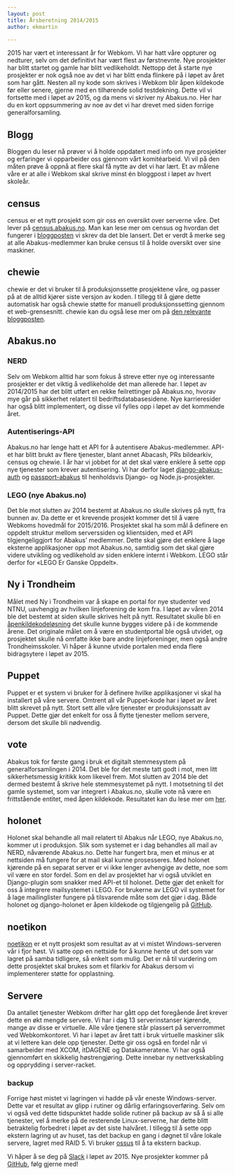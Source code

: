 ```yaml
---
layout: post
title: Årsberetning 2014/2015
author: ekmartin

---
```


2015 har vært et interessant år for Webkom. Vi har hatt våre oppturer og nedturer, selv om det definitivt har vært flest av førstnevnte. Nye prosjekter har blitt startet og gamle har blitt vedlikeholdt. Nettopp det å starte nye prosjekter er nok også noe av det vi har blitt enda flinkere på i løpet av året som har gått. Nesten all ny kode som skrives i Webkom blir åpen kildekode før eller senere, gjerne med en tilhørende solid testdekning. Dette vil vi fortsette med i løpet av 2015, og da mens vi skriver ny Abakus.no. Her har du en kort oppsummering av noe av det vi har drevet med siden forrige generalforsamling.

## Blogg
Bloggen du leser nå prøver vi å holde oppdatert med info om nye prosjekter og erfaringer vi opparbeider oss gjennom vårt komitéarbeid. Vi vil på den måten prøve å oppnå at flere skal få nytte av det vi har lært. Et av målene våre er at alle i Webkom skal skrive minst én bloggpost i løpet av hvert skoleår.

## census <a href="https://github.com/webkom/census"><i class="fa fa-github"></i></a>
census er et nytt prosjekt som gir oss en oversikt over serverne våre. Det lever på [census.abakus.no](http://census.abakus.no). Man kan lese mer om census og hvordan
det fungerer i [bloggposten](http://webkom.abakus.no/census/) vi skrev da det ble
lansert. Det er verdt å merke seg at alle Abakus-medlemmer kan bruke census til å
holde oversikt over sine maskiner.

## chewie <a href="https://github.com/webkom/chewie"><i class="fa fa-github"></i></a>
chewie er det vi bruker til å produksjonssette prosjektene våre, og passer på at de alltid kjører siste versjon av koden. I tillegg til å gjøre dette automatisk har også chewie støtte for manuell produksjonssetting gjennom et web-grensesnitt. chewie kan du også lese mer om på [den relevante bloggposten](http://webkom.abakus.no/chewie).

## Abakus.no

### NERD
Selv om Webkom alltid har som fokus å streve etter nye og interessante prosjekter er det viktig å vedlikeholde det man allerede har. I løpet av 2014/2015 har det blitt utført en rekke feilrettinger på Abakus.no, hvorav mye går på sikkerhet relatert til bedriftsdatabasesidene. Nye karrieresider har også blitt implementert, og disse vil fylles opp i løpet av det kommende året.

### Autentiserings-API
Abakus.no har lenge hatt et API for å autentisere Abakus-medlemmer. API-et har blitt brukt av flere tjenester, blant annet Abacash, PRs bildearkiv, census og chewie. I år har vi jobbet for at det skal være enklere å sette opp nye tjenester som krever autentisering. Vi har derfor laget [django-abakus-auth](https://github.com/webkom/django-auth-abakus) og [passport-abakus](https://github.com/webkom/passport-abakus) til henholdsvis Django- og Node.js-prosjekter.

### LEGO (nye Abakus.no)
Det ble mot slutten av 2014 bestemt at Abakus.no skulle skrives på nytt, fra bunnen av. Da dette er et krevende prosjekt kommer det til å være Webkoms hovedmål for 2015/2016. Prosjektet skal ha som mål å definere en oppdelt struktur mellom serverssiden og klientsiden, med et API tilgjengeliggjort for Abakus’ medlemmer. Dette skal gjøre det enklere å lage eksterne applikasjoner opp mot Abakus.no, samtidig som det skal gjøre videre utvikling og vedlikehold av siden enklere internt i Webkom. LEGO står derfor for «LEGO Er Ganske Oppdelt».

## Ny i Trondheim <a href="https://github.com/webkom/nyitrondheim"><i class="fa fa-github"></i></a>
Målet med Ny i Trondheim var å skape en portal for nye studenter ved NTNU, uavhengig
av hvilken linjeforening de kom fra. I løpet av våren 2014 ble det bestemt at siden
skulle skrives helt på nytt. Resultatet skulle bli en [åpenkildekodeløsning](https://github.com/webkom/nyitrondheim) det skulle kunne bygges
videre på i de kommende årene. Det originale målet om å være en studentportal ble også
utvidet, og prosjektet skulle nå omfatte ikke bare andre linjeforeninger, men også andre
Trondheimsskoler. Vi håper å kunne utvide portalen med enda flere bidragsytere i løpet av
2015.

## Puppet
Puppet er et system vi bruker for å definere hvilke applikasjoner vi skal ha installert på våre servere. Omtrent all vår Puppet-kode har i løpet av året blitt skrevet på nytt. Stort sett alle våre tjenester er produksjonssatt av Puppet. Dette gjør det enkelt for oss å flytte tjenester mellom servere, dersom det skulle bli nødvendig.

## vote <a href="https://github.com/webkom/vote"><i class="fa fa-github"></i></a>
Abakus tok for første gang i bruk et digitalt stemmesystem på generalforsamlingen i 2014. Det ble for det meste tatt godt i mot, men litt sikkerhetsmessig kritikk kom likevel frem. Mot slutten av 2014 ble det dermed bestemt å skrive hele stemmesystemet på nytt. I motsetning til det gamle systemet, som var integrert i Abakus.no, skulle vote nå være en frittstående entitet, med åpen kildekode. Resultatet kan du lese mer om [her](http://webkom.abakus.no/vote).

## holonet <a href="https://github.com/webkom/holonet"><i class="fa fa-github"></i></a>
Holonet skal behandle all mail relatert til Abakus når LEGO, nye Abakus.no, kommer ut i produksjon. Slik som systemet er i dag behandles all mail av NERD, nåværende Abakus.no. Dette har fungert bra, men et minus er at nettsiden må fungere for at mail skal kunne prosesseres. Med holonet kjørende på en separat server er vi ikke lenger avhengige av dette, noe som vil være en stor fordel. Som en del av prosjektet har vi også utviklet en Django-plugin som snakker med API-et til holonet. Dette gjør det enkelt for oss å integrere mailsystemet i LEGO. For brukerne av LEGO vil systemet for å lage mailinglister fungere på tilsvarende måte som det gjør i dag. Både holonet og django-holonet er åpen kildekode og tilgjengelig på [GitHub](https://github.com/webkom).

## noetikon <a href="https://github.com/webkom/noetikon"><i class="fa fa-github"></i></a>
[noetikon](http://files.abakus.no) er et nytt prosjekt som resultat av at vi mistet Windows-serveren vår i fjor høst. Vi satte opp en nettside for å kunne hente ut det som var lagret på samba tidligere, så enkelt som mulig. Det er nå til vurdering om dette prosjektet skal brukes som et filarkiv for Abakus dersom vi implementerer støtte for opplastning.

## Servere
Da antallet tjenester Webkom drifter har gått opp det foregående året krever dette en økt mengde servere. Vi har i dag 13 serverinstanser kjørende, mange av disse er virtuelle. Alle våre tjenere står plassert på serverrommet ved Webkomkontoret. Vi har i løpet av året tatt i bruk virtuelle maskiner slik at vi lettere kan dele opp tjenester. Dette gir oss også en fordel når vi samarbeider med XCOM, itDAGENE og Datakameratene. Vi har også gjennomført en skikkelig høstrengjøring. Dette innebar ny nettverkskabling og opprydding i server-racket.

### backup
Forrige høst mistet vi lagringen vi hadde på vår eneste Windows-server. Dette var et resultat av glipp i rutiner og dårlig erfaringsoverføring. Selv om vi også ved dette tidspunktet hadde solide rutiner på backup av så å si alle tjenester, vel å merke på de resterende Linux-serverne, har dette blitt betraktelig forbedret i løpet av det siste halvåret. I tillegg til å sette opp ekstern lagring ut av huset, tas det backup en gang i døgnet til våre lokale servere, lagret med RAID 5. Vi bruker [ossus](https://github.com/frecar/ossus) til å ta ekstern backup.

Vi håper å se deg på [Slack](http://webkom.abakus.no/slack) i løpet av 2015. Nye prosjekter kommer på [GitHub](https://github.com/webkom), følg gjerne med!
